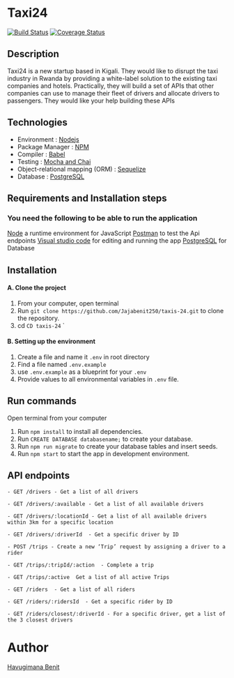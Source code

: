 # Taxi24
[![Build Status](https://travis-ci.com/Jajabenit250/taxis-24.svg?branch=main)](https://travis-ci.com/Jajabenit250/taxis-24)
[![Coverage Status](https://coveralls.io/repos/github/Jajabenit250/taxis-24/badge.svg?branch=main)](https://coveralls.io/github/Jajabenit250/taxis-24?branch=main)
## Description
Taxi24 is a new startup based in Kigali. They would like to disrupt the taxi industry in Rwanda by providing a white-label solution to the
existing taxi companies and hotels. Practically, they will build a set of APIs that other companies can use to manage their fleet of drivers and
allocate drivers to passengers. They would like your help building these APIs
## Technologies
- Environment : [Nodejs](https://nodejs.org/)
- Package Manager : [NPM](https://www.npmjs.com)
- Compiler : [Babel](https://babeljs.io/)
- Testing : [Mocha and Chai](https://mochajs.org/)
- Object-relational mapping (ORM) : [Sequelize](https://sequelize.org/)
- Database : [PostgreSQL](https://www.postgresql.org/)
## Requirements and Installation steps
### You need the following to be able to run the application
[Node](https://nodejs.org/en/download/) a runtime environment for JavaScript
[Postman](https://www.getpostman.com/downloads/) to test the Api endpoints
[Visual studio code](https://code.visualstudio.com/download) for editing and running the app
[PostgreSQL](https://www.postgresql.org/download/) for Database
## Installation
#### A. Clone the project
1. From your computer, open terminal 
2. Run `git clone https://github.com/Jajabenit250/taxis-24.git` to clone the repository.
3. cd `CD taxis-24`
`
#### B. Setting up the environment
1. Create a file and name it `.env` in root directory
2. Find a file named `.env.example`
3. use `.env.example` as a blueprint for your `.env`
4. Provide values to all environmental variables in `.env` file.
## Run commands
Open terminal from your computer
1. Run `npm install` to install all dependencies.
2. Run `CREATE DATABASE databasename;` to create your database.
3. Run `npm run migrate` to create your database tables and insert seeds.
5. Run `npm start` to start the app in development environment. 
## API endpoints
`- GET /drivers - Get a list of all drivers`

`- GET /drivers/:available - Get a list of all available drivers`

`- GET /drivers/:locationId - Get a list of all available drivers within 3km for a specific location`

`- GET /drivers/:driverId  - Get a specific driver by ID`

`- POST /trips - Create a new ‘Trip’ request by assigning a driver to a rider`

`- GET /trips/:tripId/:action  - Complete a trip`

`- GET /trips/:active  Get a list of all active Trips`

`- GET /riders  - Get a list of all riders`

`- GET /riders/:ridersId  - Get a specific rider by ID`

`- GET /riders/closest/:driverId - For a specific driver, get a list of the 3 closest drivers`

# Author
 [Havugimana Benit](https://github.com/Jajabenit250)